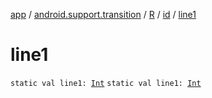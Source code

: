 [app](../../../index.md) / [android.support.transition](../../index.md) / [R](../index.md) / [id](index.md) / [line1](.)

# line1

`static val line1: `[`Int`](https://kotlinlang.org/api/latest/jvm/stdlib/kotlin/-int/index.html)
`static val line1: `[`Int`](https://kotlinlang.org/api/latest/jvm/stdlib/kotlin/-int/index.html)